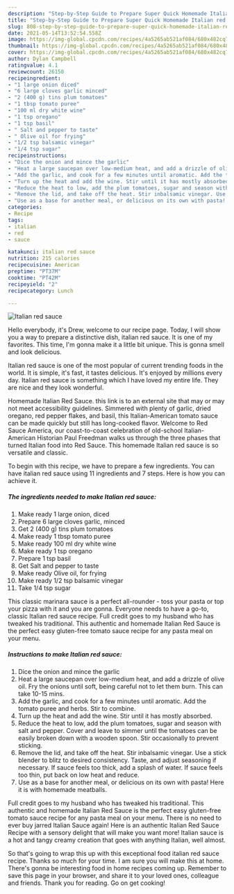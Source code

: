 ```yaml
---
description: "Step-by-Step Guide to Prepare Super Quick Homemade Italian red sauce"
title: "Step-by-Step Guide to Prepare Super Quick Homemade Italian red sauce"
slug: 808-step-by-step-guide-to-prepare-super-quick-homemade-italian-red-sauce
date: 2021-05-14T13:52:54.558Z
image: https://img-global.cpcdn.com/recipes/4a5265ab521af084/680x482cq70/italian-red-sauce-recipe-main-photo.jpg
thumbnail: https://img-global.cpcdn.com/recipes/4a5265ab521af084/680x482cq70/italian-red-sauce-recipe-main-photo.jpg
cover: https://img-global.cpcdn.com/recipes/4a5265ab521af084/680x482cq70/italian-red-sauce-recipe-main-photo.jpg
author: Dylan Campbell
ratingvalue: 4.1
reviewcount: 26150
recipeingredient:
- "1 large onion diced"
- "6 large cloves garlic minced"
- "2 (400 g) tins plum tomatoes"
- "1 tbsp tomato puree"
- "100 ml dry white wine"
- "1 tsp oregano"
- "1 tsp basil"
- " Salt and pepper to taste"
- " Olive oil for frying"
- "1/2 tsp balsamic vinegar"
- "1/4 tsp sugar"
recipeinstructions:
- "Dice the onion and mince the garlic"
- "Heat a large saucepan over low-medium heat, and add a drizzle of olive oil. Fry the onions until soft, being careful not to let them burn. This can take 10-15 mins."
- "Add the garlic, and cook for a few minutes until aromatic. Add the tomato puree and herbs. Stir to combine."
- "Turn up the heat and add the wine. Stir until it has mostly absorbed."
- "Reduce the heat to low, add the plum tomatoes, sugar and season with salt and pepper. Cover and leave to simmer until the tomatoes can be easily broken down with a wooden spoon. Stir occasionally to prevent sticking."
- "Remove the lid, and take off the heat. Stir inbalsamic vinegar. Use a stick blender to blitz to desired consistency. Taste, and adjust seasoning if necessary. If sauce feels too thick, add a splash of water. If sauce feels too thin, put back on low heat and reduce."
- "Use as a base for another meal, or delicious on its own with pasta! Here it is with homemade meatballs."
categories:
- Recipe
tags:
- italian
- red
- sauce

katakunci: italian red sauce 
nutrition: 215 calories
recipecuisine: American
preptime: "PT37M"
cooktime: "PT42M"
recipeyield: "2"
recipecategory: Lunch

---
```



![Italian red sauce](https://img-global.cpcdn.com/recipes/4a5265ab521af084/680x482cq70/italian-red-sauce-recipe-main-photo.jpg)

Hello everybody, it's Drew, welcome to our recipe page. Today, I will show you a way to prepare a distinctive dish, italian red sauce. It is one of my favorites. This time, I'm gonna make it a little bit unique. This is gonna smell and look delicious.

Italian red sauce is one of the most popular of current trending foods in the world. It is simple, it's fast, it tastes delicious. It's enjoyed by millions every day. Italian red sauce is something which I have loved my entire life. They are nice and they look wonderful.

Homemade Italian Red Sauce. this link is to an external site that may or may not meet accessibility guidelines. Simmered with plenty of garlic, dried oregano, red pepper flakes, and basil, this Italian-American tomato sauce can be made quickly but still has long-cooked flavor. Welcome to Red Sauce America, our coast-to-coast celebration of old-school Italian-American Historian Paul Freedman walks us through the three phases that turned Italian food into Red Sauce. This homemade Italian red sauce is so versatile and classic.


To begin with this recipe, we have to prepare a few ingredients. You can have italian red sauce using 11 ingredients and 7 steps. Here is how you can achieve it.

<!--inarticleads1-->

##### The ingredients needed to make Italian red sauce:

1. Make ready 1 large onion, diced
1. Prepare 6 large cloves garlic, minced
1. Get 2 (400 g) tins plum tomatoes
1. Make ready 1 tbsp tomato puree
1. Make ready 100 ml dry white wine
1. Make ready 1 tsp oregano
1. Prepare 1 tsp basil
1. Get  Salt and pepper to taste
1. Make ready  Olive oil, for frying
1. Make ready 1/2 tsp balsamic vinegar
1. Take 1/4 tsp sugar


This classic marinara sauce is a perfect all-rounder - toss your pasta or top your pizza with it and you are gonna. Everyone needs to have a go-to, classic Italian red sauce recipe. Full credit goes to my husband who has tweaked his traditional. This authentic and homemade Italian Red Sauce is the perfect easy gluten-free tomato sauce recipe for any pasta meal on your menu. 

<!--inarticleads2-->

##### Instructions to make Italian red sauce:

1. Dice the onion and mince the garlic
1. Heat a large saucepan over low-medium heat, and add a drizzle of olive oil. Fry the onions until soft, being careful not to let them burn. This can take 10-15 mins.
1. Add the garlic, and cook for a few minutes until aromatic. Add the tomato puree and herbs. Stir to combine.
1. Turn up the heat and add the wine. Stir until it has mostly absorbed.
1. Reduce the heat to low, add the plum tomatoes, sugar and season with salt and pepper. Cover and leave to simmer until the tomatoes can be easily broken down with a wooden spoon. Stir occasionally to prevent sticking.
1. Remove the lid, and take off the heat. Stir inbalsamic vinegar. Use a stick blender to blitz to desired consistency. Taste, and adjust seasoning if necessary. If sauce feels too thick, add a splash of water. If sauce feels too thin, put back on low heat and reduce.
1. Use as a base for another meal, or delicious on its own with pasta! Here it is with homemade meatballs.


Full credit goes to my husband who has tweaked his traditional. This authentic and homemade Italian Red Sauce is the perfect easy gluten-free tomato sauce recipe for any pasta meal on your menu. There is no need to ever buy jarred Italian Sauce again! Here is an authentic Italian Red Sauce Recipe with a sensory delight that will make you want more! Italian sauce is a hot and tangy creamy creation that goes with anything Italian, well almost. 

So that's going to wrap this up with this exceptional food italian red sauce recipe. Thanks so much for your time. I am sure you will make this at home. There's gonna be interesting food in home recipes coming up. Remember to save this page in your browser, and share it to your loved ones, colleague and friends. Thank you for reading. Go on get cooking!
